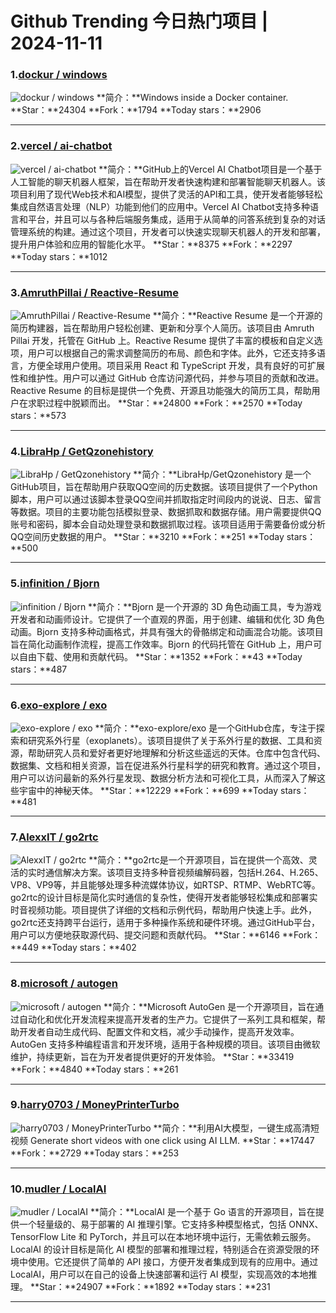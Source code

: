 # Github Trending 今日热门项目 | 2024-11-11
### 1.[dockur / windows](https://github.com/dockur/windows)

![dockur / windows](https://repository-images.githubusercontent.com/743140652/69c0c16a-9695-484e-861e-9b07c0507f45)
**简介：**Windows inside a Docker container.
**Star：**24304
**Fork：**1794
**Today stars：**2906

---

### 2.[vercel / ai-chatbot](https://github.com/vercel/ai-chatbot)

![vercel / ai-chatbot](https://opengraph.githubassets.com/090ce7091cd3da2f2cc0b7160a3b4b2aa3aae95198a125e68bddf9eec46a756a/vercel/ai-chatbot)
**简介：**GitHub上的Vercel AI Chatbot项目是一个基于人工智能的聊天机器人框架，旨在帮助开发者快速构建和部署智能聊天机器人。该项目利用了现代Web技术和AI模型，提供了灵活的API和工具，使开发者能够轻松集成自然语言处理（NLP）功能到他们的应用中。Vercel AI Chatbot支持多种语言和平台，并且可以与各种后端服务集成，适用于从简单的问答系统到复杂的对话管理系统的构建。通过这个项目，开发者可以快速实现聊天机器人的开发和部署，提升用户体验和应用的智能化水平。
**Star：**8375
**Fork：**2297
**Today stars：**1012

---

### 3.[AmruthPillai / Reactive-Resume](https://github.com/AmruthPillai/Reactive-Resume)

![AmruthPillai / Reactive-Resume](https://repository-images.githubusercontent.com/249995750/7d64eb6a-d1d4-4bb2-8f54-59b5505fc6dc)
**简介：**Reactive Resume 是一个开源的简历构建器，旨在帮助用户轻松创建、更新和分享个人简历。该项目由 Amruth Pillai 开发，托管在 GitHub 上。Reactive Resume 提供了丰富的模板和自定义选项，用户可以根据自己的需求调整简历的布局、颜色和字体。此外，它还支持多语言，方便全球用户使用。项目采用 React 和 TypeScript 开发，具有良好的可扩展性和维护性。用户可以通过 GitHub 仓库访问源代码，并参与项目的贡献和改进。Reactive Resume 的目标是提供一个免费、开源且功能强大的简历工具，帮助用户在求职过程中脱颖而出。
**Star：**24800
**Fork：**2570
**Today stars：**573

---

### 4.[LibraHp / GetQzonehistory](https://github.com/LibraHp/GetQzonehistory)

![LibraHp / GetQzonehistory](https://opengraph.githubassets.com/20cc69ab6555e4d276800baee4bf1b5381b8950b7a56e99d70d877f317d86750/LibraHp/GetQzonehistory)
**简介：**LibraHp/GetQzonehistory 是一个GitHub项目，旨在帮助用户获取QQ空间的历史数据。该项目提供了一个Python脚本，用户可以通过该脚本登录QQ空间并抓取指定时间段内的说说、日志、留言等数据。项目的主要功能包括模拟登录、数据抓取和数据存储。用户需要提供QQ账号和密码，脚本会自动处理登录和数据抓取过程。该项目适用于需要备份或分析QQ空间历史数据的用户。
**Star：**3210
**Fork：**251
**Today stars：**500

---

### 5.[infinition / Bjorn](https://github.com/infinition/Bjorn)

![infinition / Bjorn](https://repository-images.githubusercontent.com/809326864/0fe34573-8870-470b-a735-f515248200c0)
**简介：**Bjorn 是一个开源的 3D 角色动画工具，专为游戏开发者和动画师设计。它提供了一个直观的界面，用于创建、编辑和优化 3D 角色动画。Bjorn 支持多种动画格式，并具有强大的骨骼绑定和动画混合功能。该项目旨在简化动画制作流程，提高工作效率。Bjorn 的代码托管在 GitHub 上，用户可以自由下载、使用和贡献代码。
**Star：**1352
**Fork：**43
**Today stars：**487

---

### 6.[exo-explore / exo](https://github.com/exo-explore/exo)

![exo-explore / exo](https://opengraph.githubassets.com/d4adc45d8032910e91b71711e61aa05bfca3168589057861f354d32cee870aba/exo-explore/exo)
**简介：**exo-explore/exo 是一个GitHub仓库，专注于探索和研究系外行星（exoplanets）。该项目提供了关于系外行星的数据、工具和资源，帮助研究人员和爱好者更好地理解和分析这些遥远的天体。仓库中包含代码、数据集、文档和相关资源，旨在促进系外行星科学的研究和教育。通过这个项目，用户可以访问最新的系外行星发现、数据分析方法和可视化工具，从而深入了解这些宇宙中的神秘天体。
**Star：**12229
**Fork：**699
**Today stars：**481

---

### 7.[AlexxIT / go2rtc](https://github.com/AlexxIT/go2rtc)

![AlexxIT / go2rtc](https://repository-images.githubusercontent.com/526081371/c49bde42-af73-45f6-aada-1923c4db8619)
**简介：**go2rtc是一个开源项目，旨在提供一个高效、灵活的实时通信解决方案。该项目支持多种音视频编解码器，包括H.264、H.265、VP8、VP9等，并且能够处理多种流媒体协议，如RTSP、RTMP、WebRTC等。go2rtc的设计目标是简化实时通信的复杂性，使得开发者能够轻松集成和部署实时音视频功能。项目提供了详细的文档和示例代码，帮助用户快速上手。此外，go2rtc还支持跨平台运行，适用于多种操作系统和硬件环境。通过GitHub平台，用户可以方便地获取源代码、提交问题和贡献代码。
**Star：**6146
**Fork：**449
**Today stars：**402

---

### 8.[microsoft / autogen](https://github.com/microsoft/autogen)

![microsoft / autogen](https://opengraph.githubassets.com/64644e99ffe019e62ebd344a3a67cef2264cb445ced581646d376594a5db5931/microsoft/autogen)
**简介：**Microsoft AutoGen 是一个开源项目，旨在通过自动化和优化开发流程来提高开发者的生产力。它提供了一系列工具和框架，帮助开发者自动生成代码、配置文件和文档，减少手动操作，提高开发效率。AutoGen 支持多种编程语言和开发环境，适用于各种规模的项目。该项目由微软维护，持续更新，旨在为开发者提供更好的开发体验。
**Star：**33419
**Fork：**4840
**Today stars：**261

---

### 9.[harry0703 / MoneyPrinterTurbo](https://github.com/harry0703/MoneyPrinterTurbo)

![harry0703 / MoneyPrinterTurbo](https://opengraph.githubassets.com/dfe29c4417f54ab6ea4ae58c4af6f35a999059c5b2dcb73947779e7b74514c85/harry0703/MoneyPrinterTurbo)
**简介：**利用AI大模型，一键生成高清短视频 Generate short videos with one click using AI LLM.
**Star：**17447
**Fork：**2729
**Today stars：**253

---

### 10.[mudler / LocalAI](https://github.com/mudler/LocalAI)

![mudler / LocalAI](https://opengraph.githubassets.com/cc8e6dfada8f9c47328fbc68e4db4ce5c108e0ed55671ca42a64bb900b676e9d/mudler/LocalAI)
**简介：**LocalAI 是一个基于 Go 语言的开源项目，旨在提供一个轻量级的、易于部署的 AI 推理引擎。它支持多种模型格式，包括 ONNX、TensorFlow Lite 和 PyTorch，并且可以在本地环境中运行，无需依赖云服务。LocalAI 的设计目标是简化 AI 模型的部署和推理过程，特别适合在资源受限的环境中使用。它还提供了简单的 API 接口，方便开发者集成到现有的应用中。通过 LocalAI，用户可以在自己的设备上快速部署和运行 AI 模型，实现高效的本地推理。
**Star：**24907
**Fork：**1892
**Today stars：**231

---


